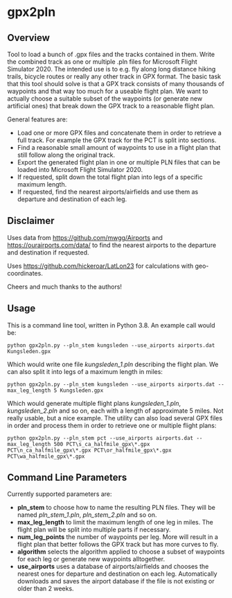 # gpx2pln

## Overview

Tool to load a bunch of .gpx files and the tracks contained in them. Write the combined track as one or multiple .pln files for Microsoft Flight Simulator 2020. The intended use is to e.g. fly along long distance hiking trails, bicycle routes or really any other track in GPX format. The basic task that this tool should solve is that a GPX track consists of many thousands of waypoints and that way too much for a useable flight plan. We want to actually choose a suitable subset of the waypoints (or generate new artificial ones) that break down the GPX track to a reasonable flight plan.

General features are:
- Load one or more GPX files and concatenate them in order to retrieve a full track. For example the GPX track for the PCT is split into sections.
- Find a reasonable small amount of waypoints to use in a flight plan that still follow along the original track.
- Export the generated flight plan in one or multiple PLN files that can be loaded into Microsoft Flight Simulator 2020.
- If requested, split down the total flight plan into legs of a specific maximum length.
- If requested, find the nearest airports/airfields and use them as departure and destination of each leg.

## Disclaimer

Uses data from https://github.com/mwgg/Airports and https://ourairports.com/data/ to find the nearest airports to the departure and destination if requested.

Uses https://github.com/hickeroar/LatLon23 for calculations with geo-coordinates.

Cheers and much thanks to the authors!

## Usage

This is a command line tool, written in Python 3.8. An example call would be:
    
    python gpx2pln.py --pln_stem kungsleden --use_airports airports.dat Kungsleden.gpx

Which would write one file *kungsleden_1.pln* describing the flight plan. We can also split it into legs of a maximum length in miles:

    python gpx2pln.py --pln_stem kungsleden --use_airports airports.dat --max_leg_length 5 Kungsleden.gpx

Which would generate multiple flight plans *kungsleden_1.pln*, *kungsleden_2.pln* and so on, each with a length of approximate 5 miles. Not really usable, but a nice example. The utility can also load several GPX files in order and process them in order to retrieve one or multiple flight plans:

    python gpx2pln.py --pln_stem pct --use_airports airports.dat --max_leg_length 500 PCT\s_ca_halfmile_gpx\*.gpx PCT\n_ca_halfmile_gpx\*.gpx PCT\or_halfmile_gpx\*.gpx PCT\wa_halfmile_gpx\*.gpx

## Command Line Parameters

Currently supported parameters are:
- **pln_stem** to choose how to name the resulting PLN files. They will be named *pln_stem_1.pln*, *pln_stem_2.pln* and so on.
- **max_leg_length** to limit the maximum length of one leg in miles. The flight plan will be split into multiple parts if necessary.
- **num_leg_points** the number of waypoints per leg. More will result in a flight plan that better follows the GPX track but has more curves to fly.
- **algorithm** selects the algorithm applied to choose a subset of waypoints for each leg or generate new waypoints alltogether.
- **use_airports** uses a database of airports/airfields and chooses the nearest ones for departure and destination on each leg. Automatically downloads and saves the airport database if the file is not existing or older than 2 weeks.